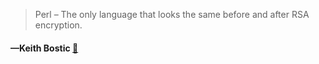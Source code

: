 > Perl – The only language that looks the same before and after RSA encryption.
  #### —Keith Bostic [:scroll:](http://quotes.stormconsultancy.co.uk/quotes/18)